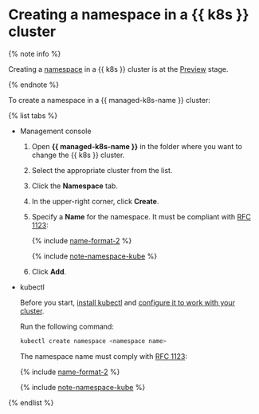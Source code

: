 # Creating a namespace in a {{ k8s }} cluster

{% note info %}

Creating a [namespace](../../concepts/index.md#namespace) in a {{ k8s }} cluster is at the [Preview](../../../overview/concepts/launch-stages.md) stage.

{% endnote %}

To create a namespace in a {{ managed-k8s-name }} cluster:

{% list tabs %}

- Management console

   1. Open **{{ managed-k8s-name }}** in the folder where you want to change the {{ k8s }} cluster.
   1. Select the appropriate cluster from the list.
   1. Click the **Namespace** tab.
   1. In the upper-right corner, click **Create**.
   1. Specify a **Name** for the namespace. It must be compliant with [RFC 1123](https://datatracker.ietf.org/doc/html/rfc1123):

      {% include [name-format-2](../../../_includes/name-format-2.md) %}

      {% include [note-namespace-kube](../../../_includes/managed-kubernetes/note-namespace-kube.md) %}

   1. Click **Add**.

- kubectl

   Before you start, [install kubectl](https://kubernetes.io/docs/tasks/tools/install-kubectl/) and [configure it to work with your cluster](kubernetes-cluster-get-credetials.md).

   Run the following command:

   ```bash
   kubectl create namespace <namespace name>
   ```

   The namespace name must comply with [RFC 1123](https://datatracker.ietf.org/doc/html/rfc1123):

   {% include [name-format-2](../../../_includes/name-format-2.md) %}

   {% include [note-namespace-kube](../../../_includes/managed-kubernetes/note-namespace-kube.md) %}

{% endlist %}